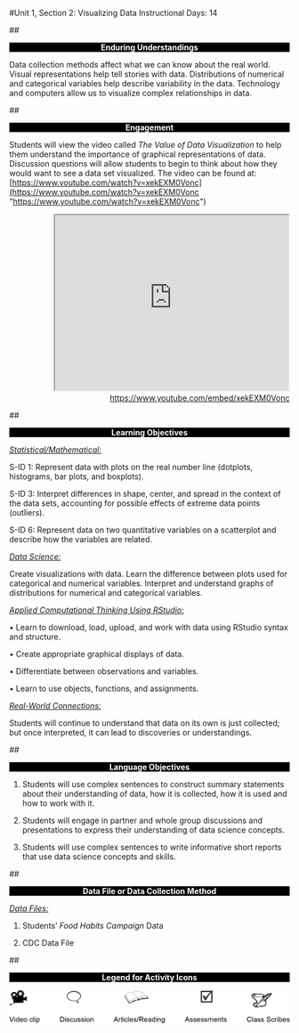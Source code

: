 #Unit 1, Section 2: Visualizing Data
Instructional Days: 14

##<p style="background: black; color: white; text-align: center;">**Enduring Understandings**</p>
Data collection methods affect what we can know about the real world. Visual representations help tell
stories with data. Distributions of numerical and categorical variables help describe variability in the data.
Technology and computers allow us to visualize complex relationships in data.

##<p style="background: black; color: white; text-align: center;">**Engagement**</p>
Students will view the video called *The Value of Data Visualization* to help them understand the
importance of graphical representations of data. Discussion questions will allow students to begin to think
about how they would want to see a data set visualized. The video can be found at:
[https://www.youtube.com/watch?v=xekEXM0Vonc](https://www.youtube.com/watch?v=xekEXM0Vonc "https://www.youtube.com/watch?v=xekEXM0Vonc")

  <div align="right"><iframe width="420" height="315"
  src="https://www.youtube.com/embed/xekEXM0Vonc" allowfullscreen>
  </iframe><br><a href="https://www.youtube.com/embed/xekEXM0Vonc">https://www.youtube.com/embed/xekEXM0Vonc</a></div>

##<p style="background: black; color: white; text-align: center;">**Learning Objectives**</p>
*<u>Statistical/Mathematical:</u>* 

S-ID 1: Represent data with plots on the real number line (dotplots, histograms, bar plots, and boxplots).

S-ID 3: Interpret differences in shape, center, and spread in the context of the data sets, accounting for
possible effects of extreme data points (outliers).

S-ID 6: Represent data on two quantitative variables on a scatterplot and describe how the variables are
related.

*<u>Data Science:</u>*

Create visualizations with data. Learn the difference between plots used for categorical and numerical
variables. Interpret and understand graphs of distributions for numerical and categorical variables.

*<u>Applied Computational Thinking Using RStudio:</u>*

• Learn to download, load, upload, and work with data using RStudio syntax and structure.

• Create appropriate graphical displays of data.

• Differentiate between observations and variables.

• Learn to use objects, functions, and assignments.

*<u>Real-World Connections:</u>*

Students will continue to understand that data on its own is just collected; but once interpreted, it can lead
to discoveries or understandings.

##<p style="background: black; color: white; text-align: center;">**Language Objectives**</p>
1. Students will use complex sentences to construct summary statements about their understanding
of data, how it is collected, how it is used and how to work with it.

2. Students will engage in partner and whole group discussions and presentations to express their
understanding of data science concepts.

3. Students will use complex sentences to write informative short reports that use data science
concepts and skills.

##<p style="background: black; color: white; text-align: center;">**Data File or Data Collection Method**</p>
*<u>Data Files:</u>*

1. Students’ *Food Habits Campaign* Data

2. CDC Data File

##<p style="background: black; color: white; text-align: center;">**Legend for Activity Icons**</p>
![legend](../img/legend.png)